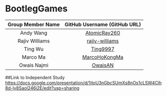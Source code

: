 # BootlegGames

| Group Member Name | GitHub Username (GitHub URL)|
| :------------------------:|:--------------------------------------:|
| Andy Wang | [AtomicRay260](https://github.com/AtomicRay260) |
| Rajiv Williams | [rajiv-williams](https://github.com/rajiv-williams) |
| Ting Wu | [Ting9997](https://github.com/Ting9997) |
| Marco Ma | [MarcoHoKongMa](https://github.com/MarcoHoKongMa) |
| Owais Najmi | [OwaisAN](https://github.com/OwaisAN) |

##Link to Independent Study https://docs.google.com/presentation/d/1itoU3nGbcSUmXs8nOs1cLSW4Clh8d-Iy8Saol246i2E/edit?usp=sharing
